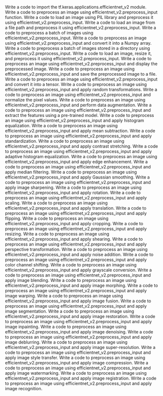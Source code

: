 Write a code to import the tf.keras.applications.efficientnet_v2 module.
Write a code to preprocess an image using efficientnet_v2.preprocess_input function.
Write a code to load an image using PIL library and preprocess it using efficientnet_v2.preprocess_input.
Write a code to load an image from a file path and preprocess it using efficientnet_v2.preprocess_input.
Write a code to preprocess a batch of images using efficientnet_v2.preprocess_input.
Write a code to preprocess an image using efficientnet_v2.preprocess_input and convert it into a Numpy array.
Write a code to preprocess a batch of images stored in a directory using efficientnet_v2.preprocess_input.
Write a code to load an image, resize it, and preprocess it using efficientnet_v2.preprocess_input.
Write a code to preprocess an image using efficientnet_v2.preprocess_input and display the preprocessed image.
Write a code to preprocess an image using efficientnet_v2.preprocess_input and save the preprocessed image to a file.
Write a code to preprocess an image using efficientnet_v2.preprocess_input and convert it into a tensor.
Write a code to preprocess an image using efficientnet_v2.preprocess_input and apply random transformations.
Write a code to preprocess an image using efficientnet_v2.preprocess_input and normalize the pixel values.
Write a code to preprocess an image using efficientnet_v2.preprocess_input and perform data augmentation.
Write a code to preprocess an image using efficientnet_v2.preprocess_input and extract the features using a pre-trained model.
Write a code to preprocess an image using efficientnet_v2.preprocess_input and apply histogram equalization.
Write a code to preprocess an image using efficientnet_v2.preprocess_input and apply mean subtraction.
Write a code to preprocess an image using efficientnet_v2.preprocess_input and apply standardization.
Write a code to preprocess an image using efficientnet_v2.preprocess_input and apply contrast stretching.
Write a code to preprocess an image using efficientnet_v2.preprocess_input and apply adaptive histogram equalization.
Write a code to preprocess an image using efficientnet_v2.preprocess_input and apply edge enhancement.
Write a code to preprocess an image using efficientnet_v2.preprocess_input and apply median filtering.
Write a code to preprocess an image using efficientnet_v2.preprocess_input and apply Gaussian smoothing.
Write a code to preprocess an image using efficientnet_v2.preprocess_input and apply image sharpening.
Write a code to preprocess an image using efficientnet_v2.preprocess_input and apply rotation.
Write a code to preprocess an image using efficientnet_v2.preprocess_input and apply scaling.
Write a code to preprocess an image using efficientnet_v2.preprocess_input and apply translation.
Write a code to preprocess an image using efficientnet_v2.preprocess_input and apply flipping.
Write a code to preprocess an image using efficientnet_v2.preprocess_input and apply cropping.
Write a code to preprocess an image using efficientnet_v2.preprocess_input and apply resizing.
Write a code to preprocess an image using efficientnet_v2.preprocess_input and apply shearing.
Write a code to preprocess an image using efficientnet_v2.preprocess_input and apply perspective transformation.
Write a code to preprocess an image using efficientnet_v2.preprocess_input and apply noise addition.
Write a code to preprocess an image using efficientnet_v2.preprocess_input and apply color channel shifting.
Write a code to preprocess an image using efficientnet_v2.preprocess_input and apply grayscale conversion.
Write a code to preprocess an image using efficientnet_v2.preprocess_input and apply image blending.
Write a code to preprocess an image using efficientnet_v2.preprocess_input and apply image morphing.
Write a code to preprocess an image using efficientnet_v2.preprocess_input and apply image warping.
Write a code to preprocess an image using efficientnet_v2.preprocess_input and apply image fusion.
Write a code to preprocess an image using efficientnet_v2.preprocess_input and apply image segmentation.
Write a code to preprocess an image using efficientnet_v2.preprocess_input and apply image restoration.
Write a code to preprocess an image using efficientnet_v2.preprocess_input and apply image inpainting.
Write a code to preprocess an image using efficientnet_v2.preprocess_input and apply image denoising.
Write a code to preprocess an image using efficientnet_v2.preprocess_input and apply image deblurring.
Write a code to preprocess an image using efficientnet_v2.preprocess_input and apply image super-resolution.
Write a code to preprocess an image using efficientnet_v2.preprocess_input and apply image style transfer.
Write a code to preprocess an image using efficientnet_v2.preprocess_input and apply image compression.
Write a code to preprocess an image using efficientnet_v2.preprocess_input and apply image watermarking.
Write a code to preprocess an image using efficientnet_v2.preprocess_input and apply image registration.
Write a code to preprocess an image using efficientnet_v2.preprocess_input and apply image recognition.